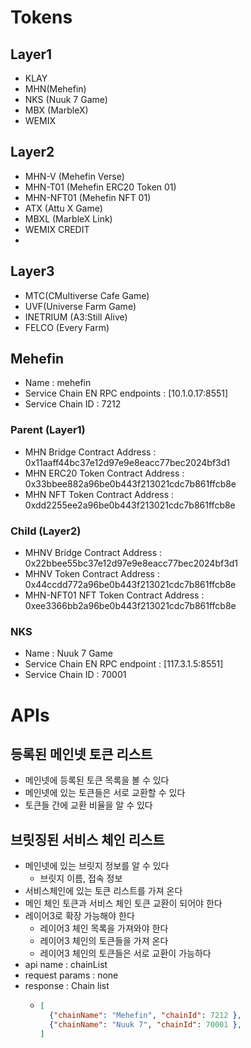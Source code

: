 # Tokens
## Layer1
- KLAY
- MHN(Mehefin)
- NKS (Nuuk 7 Game) 
- MBX (MarbleX)
- WEMIX
 
## Layer2 
- MHN-V (Mehefin Verse) 
- MHN-T01 (Mehefin ERC20 Token 01) 
- MHN-NFT01 (Mehefin NFT 01) 
- ATX (Attu X Game) 
- MBXL (MarbleX Link)
- WEMIX CREDIT
-
## Layer3
- MTC(CMultiverse Cafe Game)
- UVF(Universe Farm Game)
- INETRIUM (A3:Still Alive)
- FELCO (Every Farm)

## Mehefin 
- Name : mehefin
- Service Chain EN RPC endpoints : [10.1.0.17:8551]
- Service Chain ID : 7212
 
### Parent (Layer1)
- MHN Bridge Contract Address : 0x11aaff44bc37e12d97e9e8eacc77bec2024bf3d1
- MHN ERC20 Token Contract Address : 0x33bbee882a96be0b443f213021cdc7b861ffcb8e
- MHN NFT Token Contract Address : 0xdd2255ee2a96be0b443f213021cdc7b861ffcb8e

### Child (Layer2)
- MHNV Bridge Contract Address : 0x22bbee55bc37e12d97e9e8eacc77bec2024bf3d1
- MHNV Token Contract Address : 0x44ccdd772a96be0b443f213021cdc7b861ffcb8e
- MHN-NFT01 NFT Token Contract Address : 0xee3366bb2a96be0b443f213021cdc7b861ffcb8e

### NKS
- Name : Nuuk 7 Game 
- Service Chain EN RPC endpoint : [117.3.1.5:8551]
- Service Chain ID : 70001

# APIs
## 등록된 메인넷 토큰 리스트 
- 메인넷에 등록된 토큰 목록을 볼 수 있다
- 메인넷에 있는 토큰들은 서로 교환할 수 있다
- 토큰들 간에 교환 비율을 알 수 있다
 
## 브릿징된 서비스 체인 리스트 
- 메인넷에 있는 브릿지 정보를 알 수 있다
  - 브릿지 이름, 접속 정보
- 서비스체인에 있는 토큰 리스트를 가져 온다
- 메인 체인 토큰과 서비스 체인 토큰 교환이 되어야 한다
- 레이어3로 확장 가능해야 한다
  - 레이어3 체인 목록을 가져와야 한다
  - 레이어3 체인의 토큰들을 가져 온다
  - 레이어3 체인의 토큰들은 서로 교환이 가능하다
- api name : chainList
- request params : none
- response : Chain list
  - ```json 
    [ 
      {"chainName": "Mehefin", "chainId": 7212 },
      {"chainName": "Nuuk 7", "chainId": 70001 },
    ]
   ```